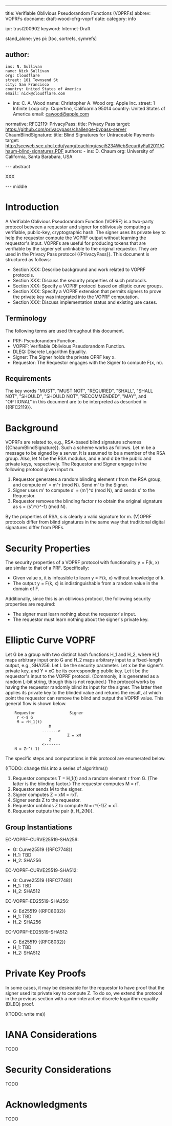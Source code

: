 ---
title: Verifiable Oblivious Pseudorandom Functions (VOPRFs)
abbrev: VOPRFs
docname: draft-wood-cfrg-voprf
date:
category: info

ipr: trust200902
keyword: Internet-Draft

stand_alone: yes
pi: [toc, sortrefs, symrefs]

author:
 -
    ins: N. Sullivan
    name: Nick Sullivan
    org: Cloudflare
    street: 101 Townsend St
    city: San Francisco
    country: United States of America
    email: nick@cloudflare.com
 -
    ins: C. A. Wood
    name: Christopher A. Wood
    org: Apple Inc.
    street: 1 Infinite Loop
    city: Cupertino, Califoarnia 95014
    country: United States of America
    email: cawood@apple.com

normative:
  RFC2119:
  PrivacyPass:
    title: Privacy Pass
    target: https://github.com/privacypass/challenge-bypass-server
  ChaumBlindSignature:
    title: Blind Signatures for Untraceable Payments
    target: http://sceweb.sce.uhcl.edu/yang/teaching/csci5234WebSecurityFall2011/Chaum-blind-signatures.PDF
    authors:
      -
        ins: D. Chaum
        org: University of California, Santa Barabara, USA

--- abstract

XXX

--- middle

# Introduction

A Verifiable Oblivious Pseudorandom Function (VOPRF) is a two-party protocol
between a requestor and signer for obliviously computing a verifiable, 
public-key, cryptographic hash. The signer uses its private key to help the
requestor compute the VOPRF output without learning the requestor's input. 
VOPRFs are useful for producing tokens that are verifiable by the signer yet 
unlinkable to the original requestor. They are used in the Privacy Pass 
protocol {{PrivacyPass}}. This document is structured as follows:

- Section XXX: Describe background and work related to VOPRF protocols.
- Section XXX: Discuss the security properties of such protocols.
- Section XXX: Specify a VOPRF protocol based on elliptic curve groups. 
- Section XXX: Specify a VOPRF extension that permits signers to prove the private key was integrated into the VOPRF computation.
- Section XXX: Discuss implementation status and existing use cases.

## Terminology

The following terms are used throughout this document.

- PRF: Pseudorandom Function.
- VOPRF: Verifiable Oblivious Pseudorandom Function.
- DLEQ: Discrete Logarithm Equality.
- Signer: The Signer holds the private OPRF key x.
- Requestor: The Requestor engages with the Signer to compute F(x, m).

## Requirements

The key words "MUST", "MUST NOT", "REQUIRED", "SHALL", "SHALL NOT",
"SHOULD", "SHOULD NOT", "RECOMMENDED", "MAY", and "OPTIONAL" in this
document are to be interpreted as described in {{RFC2119}}.

# Background

VOPRFs are related to, e.g., RSA-based blind signature schemes {{ChaumBlindSignature}}.
Such a scheme works as follows. 
Let m be a message to be signed by a server. It is assumed to be a member of the 
RSA group. Also, let N be the RSA modulus, and e and d be the public and private keys, 
respectively. The Requestor and Signer engage in the following protocol given input m. 

1. Requestor generates a random blinding element r from the RSA group, and compute m' = m^r (mod N). Send m' to the Signer.
2. Signer uses m' to compute s' = (m')^d (mod N), and sends s' to the Requestor.
3. Requestor removes the blinding factor r to obtain the original signature as s = (s')^(r^-1) (mod N).

By the properties of RSA, s is clearly a valid signature for m. 
(V)OPRF protocols differ from blind signatures in the same way that 
traditional digital signatures differ from PRFs. 

# Security Properties

The security properties of a VOPRF protocol with functionality y = F(k, x) are similar 
to that of a PRF. Specifically:

- Given value x, it is infeasible to learn y = F(k, x) without knowledge of k.
- The output y = F(k, x) is indistinguishable from a random value in the domain of F. 

Additionally, since this is an oblivious protocol, the following security properties
are required:

- The signer must learn nothing about the requestor's input.
- The requestor must learn nothing about the signer's private key.

# Elliptic Curve VOPRF

Let G be a group with two distinct hash functions H_1 and H_2, where H_1 maps arbitrary
input onto G and H_2 maps arbitrary input to a fixed-length output, e.g., SHA256.
Let L be the security parameter. Let x be the signer's private key,
and Y = xG be its corresponding public key. Let t be the requestor's input to
the VOPRF protocol. (Commonly, it is generated as a random L-bit string, though
this is not required.) The protocol works by having the requestor randomly blind
its input for the signer. The latter then applies its private key to the blinded
value and returns the result, at which point the requestor can remove the blind
and output the VOPRF value. This general flow is shown below.

~~~
    Requestor               Signer
     r <-$ G
     M = rH_1(t) 
                   M
                ------->    
                           Z = xM
                   Z
                <-------
    N = Zr^(-1)    
~~~

The specific steps and computations in this protocol are enumerated below.

((TODO: change this into a series of algorithms))

1. Requestor computes T = H_1(t) and a random element r from G. (The latter is the
blinding factor.) The requestor computes M = rT.
2. Requestor sends M to the signer. 
3. Signer computes Z = xM = rxT. 
4. Signer sends Z to the requestor.
5. Requestor unblinds Z to compute N = r^(-1)Z = xT.
6. Requestor outputs the pair (t, H_2(N)).

## Group Instantiations

EC-VOPRF-CURVE25519-SHA256:
- G: Curve25519 {{RFC7748}}
- H_1: TBD
- H_2: SHA256

EC-VOPRF-CURVE25519-SHA512:
- G: Curve25519 {{RFC7748}}
- H_1: TBD
- H_2: SHA512

EC-VOPRF-ED25519-SHA256:
- G: Ed25519 {{RFC8032}} 
- H_1: TBD
- H_2: SHA256

EC-VOPRF-ED25519-SHA512:
- G: Ed25519 {{RFC8032}} 
- H_1: TBD
- H_2: SHA512

# Private Key Proofs

In some cases, it may be desireable for the requestor to have proof that the signer
used its private key to compute Z. To do so, we extend the protocol in the previous
section with a non-interactive discrete logarithm equality (DLEQ) proof. 

((TODO: write me))

# IANA Considerations

TODO

# Security Considerations

TODO

# Acknowledgments

TODO

